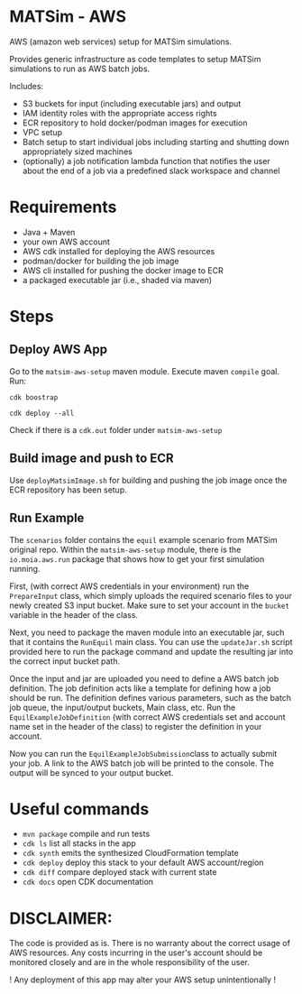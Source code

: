 # MATSim - AWS
AWS (amazon web services) setup for MATSim simulations.

Provides generic infrastructure as code templates
to setup MATSim simulations to run as AWS batch jobs.

Includes:
- S3 buckets for input (including executable jars) and output
- IAM identity roles with the appropriate access rights
- ECR repository to hold docker/podman images for execution
- VPC setup
- Batch setup to start individual jobs including starting and 
shutting down appropriately sized machines
- (optionally) a job notification lambda function that notifies 
the user about the end of a job via a predefined slack workspace 
and channel

# Requirements
- Java + Maven
- your own AWS account
- AWS cdk installed for deploying the AWS resources
- podman/docker for building the job image
- AWS cli installed for pushing the docker image to ECR
- a packaged executable jar (i.e., shaded via maven)

# Steps
## Deploy AWS App

Go to the `matsim-aws-setup` maven module.
Execute maven `compile` goal.
Run:

`cdk boostrap`

`cdk deploy --all`

Check if there is a `cdk.out` folder under `matsim-aws-setup`

## Build image and push to ECR
Use `deployMatsimImage.sh` for building and pushing the job image once 
the ECR repository has been setup.

## Run Example

The `scenarios` folder contains the `equil` example scenario from MATSim original repo.
Within the `matsim-aws-setup` module, there is the `io.moia.aws.run` package that shows
how to get your first simulation running.

First, (with correct AWS credentials in your environment) run the `PrepareInput` class,
which simply uploads the required scenario files to your newly created S3 input bucket.
Make sure to set your account in the `bucket` variable in the header of the class.

Next, you need to package the maven module into an executable jar, such that it contains the `RunEquil`
main class. You can use the `updateJar.sh` script provided here to run the package command and
update the resulting jar into the correct input bucket path.

Once the input and jar are uploaded you need to define a AWS batch job definition. The job definition
acts like a template for defining how a job should be run.
The definition defines various parameters, such as the batch job queue, the input/output buckets,
Main class, etc. Run the `EquilExampleJobDefinition` (with correct AWS credentials set and account name
set in the header of the class) to register the definition in your account.

Now you can run the `EquilExampleJobSubmission`class to actually submit your job. A link to the
AWS batch job will be printed to the console. The output will be synced to your output bucket.


# Useful commands

* `mvn package`     compile and run tests
* `cdk ls`          list all stacks in the app
* `cdk synth`       emits the synthesized CloudFormation template
* `cdk deploy`      deploy this stack to your default AWS account/region
* `cdk diff`        compare deployed stack with current state
* `cdk docs`        open CDK documentation


# DISCLAIMER:
The code is provided as is. There is no warranty about 
the correct usage of AWS resources. Any costs incurring in
the user's account should be monitored closely and are in the 
whole responsibility of the user.

! Any deployment of this app may alter your AWS setup unintentionally !
